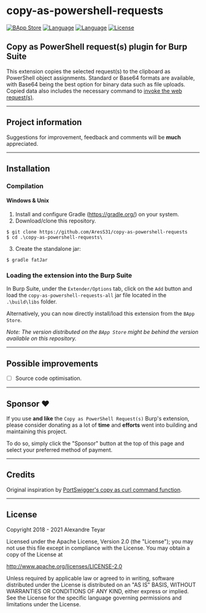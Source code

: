 # copy-as-powershell-requests

[![BApp Store](https://img.shields.io/badge/BApp-Published-orange.svg)](https://portswigger.net/bappstore/4da25d602db04f5ca7c4b668e4611cfe)
[![Language](https://img.shields.io/badge/Lang-Java-blue.svg)](https://www.java.com)
[![Language](https://img.shields.io/badge/Lang-.NET-blue.svg)](https://www.microsoft.com/net/)
[![License](https://img.shields.io/badge/License-Apache%202.0-red.svg)](https://opensource.org/licenses/Apache-2.0)

## Copy as PowerShell request(s) plugin for Burp Suite

This extension copies the selected request(s) to the clipboard as PowerShell object assignments. Standard or Base64 formats are available, with Base64 being the best option for binary data such as file uploads. Copied data also includes the necessary command to [invoke the web request(s)](https://docs.microsoft.com/en-us/powershell/module/microsoft.powershell.utility/invoke-webrequest?view=powershell-5.1).</p>

---

## Project information

Suggestions for improvement, feedback and comments will be **much** appreciated.

---

## Installation

### Compilation

#### Windows & Unix

1. Install and configure Gradle (<https://gradle.org/>) on your system.
2. Download/clone this repository.

```shell
$ git clone https://github.com/AresS31/copy-as-powershell-requests
$ cd .\copy-as-powershell-requests\
```

3. Create the standalone jar:

```shell
$ gradle fatJar
```

### Loading the extension into the Burp Suite

In Burp Suite, under the `Extender/Options` tab, click on the `Add` button and load the `copy-as-powershell-requests-all` jar file located in the `.\build\libs` folder.

Alternatively, you can now directly install/load this extension from the `BApp Store`.

*Note: The version distributed on the `BApp Store` might be behind the version available on this repository.*

---

## Possible improvements

- [ ] Source code optimisation.

---

## Sponsor ♥

If you use **and like** the `Copy as PowerShell Request(s)` Burp's extension, please consider donating as a lot of **time** and **efforts** went into building and maintaining this project.

To do so, simply click the "Sponsor" button at the top of this page and select your preferred method of payment.

---

## Credits

Original inspiration by [PortSwigger's copy as curl command function](http://releases.portswigger.net/2013/09/v1517.html).

---

## License

Copyright 2018 - 2021 Alexandre Teyar

Licensed under the Apache License, Version 2.0 (the "License");
you may not use this file except in compliance with the License.
You may obtain a copy of the License at

<http://www.apache.org/licenses/LICENSE-2.0>

Unless required by applicable law or agreed to in writing, software
distributed under the License is distributed on an "AS IS" BASIS,
WITHOUT WARRANTIES OR CONDITIONS OF ANY KIND, either express or implied.
See the License for the specific language governing permissions and
limitations under the License.
